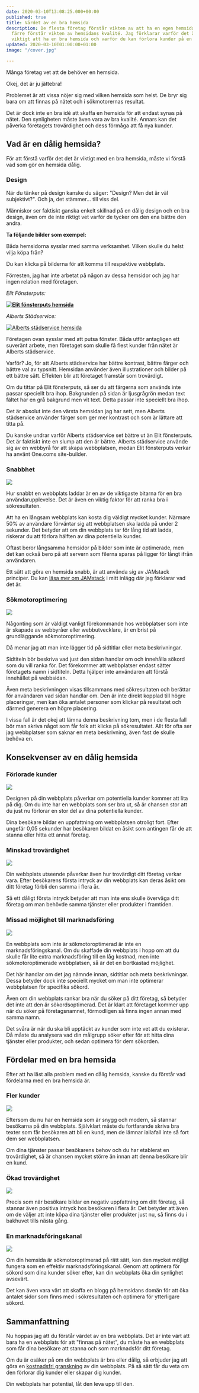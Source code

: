 ```yaml
---
date: 2020-03-10T13:08:25.000+00:00
published: true
title: Värdet av en bra hemsida
description: De flesta företag förstår vikten av att ha en egen hemsida, men allt
  färre förstår vikten av hemsidans kvalité. Jag förklarar varför det är otroligt
  viktigt att ha en bra hemsida och varför du kan förlora kunder på en dålig hemsida.
updated: 2020-03-10T01:00:00+01:00
image: "/cover.jpg"

---
```

Många företag vet att de behöver en hemsida.

Okej, det är ju jättebra!

Problemet är att vissa nöjer sig med vilken hemsida som helst. De bryr sig bara om att finnas på nätet och i sökmotorernas resultat.

Det är dock inte en bra idé att skaffa en hemsida för att endast synas på nätet. Den synligheten måste även vara av bra kvalité. Annars kan det påverka företagets trovärdighet och dess förmåga att få nya kunder.

## Vad är en dålig hemsida?

För att förstå varför det det är viktigt med en bra hemsida, måste vi förstå vad som gör en hemsida dålig.

### Design

När du tänker på design kanske du säger: "Design? Men det är väl subjektivt?". Och ja, det stämmer... till viss del.

Människor ser faktiskt ganska enkelt skillnad på en dålig design och en bra design, även om de inte riktigt vet varför de tycker om den ena bättre den andra.

**Ta följande bilder som exempel:**

Båda hemsidorna sysslar med samma verksamhet. Vilken skulle du helst vilja köpa från?

Du kan klicka på bilderna för att komma till respektive webbplats.

Förresten, jag har inte arbetat på någon av dessa hemsidor och jag har ingen relation med företagen.

_Elit Fönsterputs:_

 [**![Elit fönsterputs hemsida](/elit-fönsterputs.jpg "Elit fönsterputs")**](https://www.elitputs.se/)

_Alberts Städservice:_

[![Alberts städservice hemsida](/alberts-service.jpg "Alberts städservice")](https://www.alberts-service.se/kungsbacka/fonsterputs)

Företagen ovan sysslar med att putsa fönster. Båda utför antagligen ett suveränt arbete, men företaget som skulle få flest kunder från nätet är Alberts städservice.

Varför? Jo, för att Alberts städservice har bättre kontrast, bättre färger och bättre val av typsnitt. Hemsidan använder även illustrationer och bilder på ett bättre sätt. Effekten blir att företaget framstår som trovärdigt.

Om du tittar på Elit fönsterputs, så ser du att färgerna som används inte passar speciellt bra ihop. Bakgrunden på sidan är ljusgrågrön medan text fältet har en grå bakgrund men vit text. Detta passar inte speciellt bra ihop.

Det är absolut inte den värsta hemsidan jag har sett, men Alberts städservice använder färger som ger mer kontrast och som är lättare att titta på.

Du kanske undrar varför Alberts städservice set bättre ut än Elit fönsterputs. Det är faktiskt inte en slump att den är bättre. Alberts städservice använde sig av en webbyrå för att skapa webbplatsen, medan Elit fönsterputs verkar ha använt One.coms site-builder.

### Snabbhet

![](/speed.jpg)

Hur snabbt en webbplats laddar är en av de viktigaste bitarna för en bra användarupplevelse. Det är även en viktig faktor för att ranka bra i sökresultaten.

Att ha en långsam webbplats kan kosta dig väldigt mycket kunder. Närmare 50% av användare förväntar sig att webbplatsen ska ladda på under 2 sekunder. Det betyder att om din webbplats tar för lång tid att ladda, riskerar du att förlora hälften av dina potentiella kunder.

Oftast beror långsamma hemsidor på bilder som inte är optimerade, men det kan också bero på att servern som filerna sparas på ligger för långt ifrån användaren.

Ett sätt att göra en hemsida snabb, är att använda sig av JAMstack principer. Du kan [läsa mer om JAMstack](https://chjweb.se/blogg/vad-ar-egentligen-jamstack) i mitt inlägg där jag förklarar vad det är.

### Sökmotoroptimering

![](/search.jpg)

Någonting som är väldigt vanligt förekommande hos webbplatser som inte är skapade av webbyråer eller webbutvecklare, är en brist på grundläggande sökmotoroptimering.

Då menar jag att man inte lägger tid på sidtitlar eller meta beskrivningar.

Sidtiteln bör beskriva vad just den sidan handlar om och innehålla sökord som du vill ranka för. Det förekommer att webbplatser endast sätter företagets namn i sidtiteln. Detta hjälper inte användaren att förstå innehållet på webbsidan.

Även meta beskrivningen visas tillsammans med sökresultaten och berättar för användaren vad sidan handlar om. Den är inte direkt kopplad till högre placeringar, men kan öka antalet personer som klickar på resultatet och därmed generera en högre placering.

I vissa fall är det okej att lämna denna beskrivning tom, men i de flesta fall bör man skriva något som får folk att klicka på sökresultatet. Allt för ofta ser jag webbplatser som saknar en meta beskrivning, även fast de skulle behöva en.

## Konsekvenser av en dålig hemsida

### Förlorade kunder

![](/leaving.jpg)

Designen på din webbplats påverkar om potentiella kunder kommer att lita på dig. Om du inte har en webbplats som ser bra ut, så är chansen stor att du just nu förlorar en stor del av dina potentiella kunder.

Dina besökare bildar en uppfattning om webbplatsen otroligt fort. Efter ungefär 0,05 sekunder har besökaren bildat en åsikt som antingen får de att stanna eller hitta ett annat företag. 

### Minskad trovärdighet

![](/question.jpg)

Din webbplats utseende påverkar även hur trovärdigt ditt företag verkar vara. Efter besökarens första intryck av din webbplats kan deras åsikt om ditt företag förbli den samma i flera år.

Så ett dåligt första intryck betyder att man inte ens skulle överväga ditt företag om man behövde samma tjänster eller produkter i framtiden.

### Missad möjlighet till marknadsföring

![](/kolar-io-QQNQjrKEl6w-unsplash.jpg)

En webbplats som inte är sökmotoroptimerad är inte en marknadsföringskanal. Om du skaffade din webbplats i hopp om att du skulle får lite extra marknadsföring till en låg kostnad, men inte sökmotoroptimerade webbplatsen, så är det en bortkastad möjlighet.

Det här handlar om det jag nämnde innan, sidtitlar och meta beskrivningar. Dessa betyder dock inte speciellt mycket om man inte optimerar webbplatsen för specifika sökord.

Även om din webbplats rankar bra när du söker på ditt företag, så betyder det inte att den är sökordsoptimerad. Det är klart att företaget kommer upp när du söker på företagsnamnet, förmodligen så finns ingen annan med samma namn.

Det svåra är när du ska bli upptäckt av kunder som inte vet att du existerar. Då måste du analysera vad din målgrupp söker efter för att hitta dina tjänster eller produkter, och sedan optimera för dem sökorden.

## Fördelar med en bra hemsida

Efter att ha läst alla problem med en dålig hemsida, kanske du förstår vad fördelarna med en bra hemsida är.

### Fler kunder

![](/customers.jpg)

Eftersom du nu har en hemsida som är snygg och modern, så stannar besökarna på din webbplats. Självklart måste du fortfarande skriva bra texter som får besökaren att bli en kund, men de lämnar iallafall inte så fort dem ser webbplatsen.

Om dina tjänster passar besökarens behov och du har etablerat en trovärdighet, så är chansen mycket större än innan att denna besökare blir en kund.

### Ökad trovärdighet

![](/trust.jpg)

Precis som när besökare bildar en negativ uppfattning om ditt företag, så stannar även positiva intryck hos besökaren i flera år. Det betyder att även om de väljer att inte köpa dina tjänster eller produkter just nu, så finns du i bakhuvet tills nästa gång.

### En marknadsföringskanal

![](/marketing.jpg)

Om din hemsida är sökmotoroptimerad på rätt sätt, kan den mycket möjligt fungera som en effektiv marknadsföringskanal. Genom att optimera för sökord som dina kunder söker efter, kan din webbplats öka din synlighet avsevärt.

Det kan även vara värt att skaffa en blogg på hemsidans domän för att öka antalet sidor som finns med i sökresultaten och optimera för ytterligare sökord.

## Sammanfattning

Nu hoppas jag att du förstår värdet av en bra webbplats. Det är inte värt att bara ha en webbplats för att "finnas på nätet", du måste ha en webbplats som får dina besökare att stanna och som marknadsför ditt företag.

Om du är osäker på om din webbplats är bra eller dålig, så erbjuder jag att göra en [kostnadsfri granskning](https://chjweb.se/tjanster/granskning/#cta) av din webbplats. På så sätt får du veta om den förlorar dig kunder eller skapar dig kunder.

Din webbplats har potential, låt den leva upp till den.